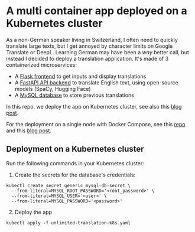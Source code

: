 # A multi container app deployed on a Kubernetes cluster 

As a non-German speaker living in Switzerland, I often need to quickly translate large texts, but I get annoyed by character limits on Google Translate or DeepL. Learning German may have been a *way* better call, but instead I decided to deploy a translation application. It's made of 3 containerized microservices:

* A [Flask frontend](https://github.com/datatrigger/unlimited_translation-frontend-k8s) to get inputs and display translations
* A [FastAPI API backend](https://github.com/datatrigger/unlimited_translation-backend) to translate English text, using open-source models (SpaCy, Hugging Face)
* A [MySQL database](https://hub.docker.com/_/mysql) to store previous translations

In this repo, we deploy the app on Kubernetes cluster, see also this [blog post](https://www.datatrigger.org/post/unlimited_translation_kubernetes/).

For the deployment on a single node with Docker Compose, see this [repo](https://github.com/datatrigger/unlimited-translation_docker_swarm) and this [blog post](https://www.datatrigger.org/post/unlimited_translation_deploy_with_docker_compose/).

## Deployment on a Kubernetes cluster

Run the following commands in your Kubernetes cluster:

1) Create the secrets for the database's credentials:

```
kubectl create secret generic mysql-db-secret \
  --from-literal=MYSQL_ROOT_PASSWORD='<root_password>' \
  --from-literal=MYSQL_USER='<user>' \
  --from-literal=MYSQL_PASSWORD='<password>'
```

2) Deploy the app

```
kubectl apply -f unlimited-translation-k8s.yaml
```